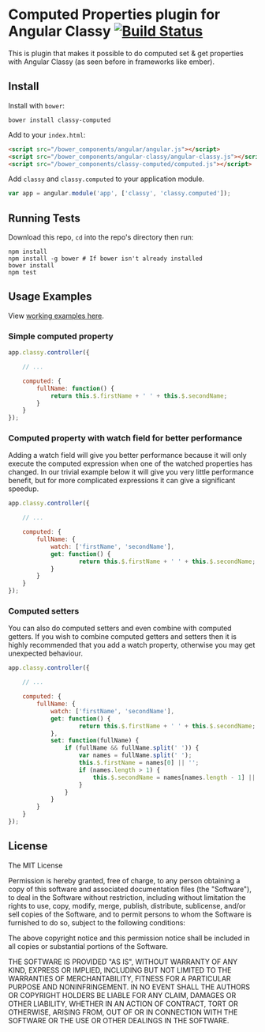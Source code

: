 # Computed Properties plugin for Angular Classy [![Build Status](https://travis-ci.org/davej/classy-computed.svg)](https://travis-ci.org/davej/classy-computed)

This is plugin that makes it possible to do computed set & get properties with Angular Classy (as seen before in frameworks like ember).

## Install

Install with `bower`:

```shell
bower install classy-computed
```

Add to your `index.html`:

```html
<script src="/bower_components/angular/angular.js"></script>
<script src="/bower_components/angular-classy/angular-classy.js"></script>
<script src="/bower_components/classy-computed/computed.js"></script>
```

Add `classy` and `classy.computed` to your application module.

```javascript
var app = angular.module('app', ['classy', 'classy.computed']);
```

## Running Tests

Download this repo, `cd` into the repo's directory then run:

```shell
npm install
npm install -g bower # If bower isn't already installed
bower install
npm test
```


## Usage Examples

View [working examples here](http://davej.github.io/classy-computed/examples/).

### Simple computed property

```javascript
app.classy.controller({

	// ...

	computed: {
		fullName: function() {
			return this.$.firstName + ' ' + this.$.secondName;
		}
	}
});
```

### Computed property with watch field for better performance

Adding a watch field will give you better performance because it will only execute the computed expression when one of the watched properties has changed. In our trivial example below it will give you very little performance benefit, but for more complicated expressions it can give a significant speedup.

```javascript
app.classy.controller({

	// ...

	computed: {
		fullName: {
			watch: ['firstName', 'secondName'],
			get: function() {
					return this.$.firstName + ' ' + this.$.secondName;
			}
		}
	}
});
```

### Computed setters

You can also do computed setters and even combine with computed getters.
If you wish to combine computed getters and setters then it is highly recommended that you add a watch property, otherwise you may get unexpected behaviour.

```javascript
app.classy.controller({

	// ...

	computed: {
		fullName: {
			watch: ['firstName', 'secondName'],
			get: function() {
					return this.$.firstName + ' ' + this.$.secondName;
			},
			set: function(fullName) {
				if (fullName && fullName.split(' ')) {
					var names = fullName.split(' ');
					this.$.firstName = names[0] || '';
					if (names.length > 1) {
						this.$.secondName = names[names.length - 1] || '';
					}
				}
			}
		}
	}
});
```


## License

The MIT License

Permission is hereby granted, free of charge, to any person obtaining a copy
of this software and associated documentation files (the "Software"), to deal
in the Software without restriction, including without limitation the rights
to use, copy, modify, merge, publish, distribute, sublicense, and/or sell
copies of the Software, and to permit persons to whom the Software is
furnished to do so, subject to the following conditions:

The above copyright notice and this permission notice shall be included in
all copies or substantial portions of the Software.

THE SOFTWARE IS PROVIDED "AS IS", WITHOUT WARRANTY OF ANY KIND, EXPRESS OR
IMPLIED, INCLUDING BUT NOT LIMITED TO THE WARRANTIES OF MERCHANTABILITY,
FITNESS FOR A PARTICULAR PURPOSE AND NONINFRINGEMENT. IN NO EVENT SHALL THE
AUTHORS OR COPYRIGHT HOLDERS BE LIABLE FOR ANY CLAIM, DAMAGES OR OTHER
LIABILITY, WHETHER IN AN ACTION OF CONTRACT, TORT OR OTHERWISE, ARISING FROM,
OUT OF OR IN CONNECTION WITH THE SOFTWARE OR THE USE OR OTHER DEALINGS IN
THE SOFTWARE.
